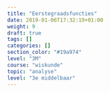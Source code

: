 ```yaml
---
title: "Eerstegraadsfuncties"
date: 2019-01-06T17:32:19+01:00
weight: 9
draft: true
tags: []
categories: []
section_color: "#19a974"
level: "3M"
course: "wiskunde"
topic: "analyse"
level: "3e middelbaar"
---
```


